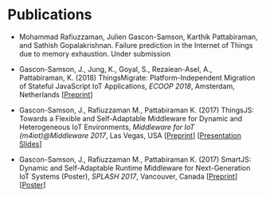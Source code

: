 # Publications

* Mohammad Rafiuzzaman, Julien Gascon-Samson, Karthik Pattabiraman, and Sathish Gopalakrishnan. Failure prediction in the Internet of Things due to memory exhaustion. Under submission

* Gascon-Samson, J., Jung, K., Goyal, S., Rezaiean-Asel, A., Pattabiraman, K. (2018) ThingsMigrate: Platform-Independent Migration of Stateful JavaScript IoT Applications, *ECOOP 2018*, Amsterdam, Netherlands [[Preprint](http://drops.dagstuhl.de/opus/volltexte/2018/9223/)]

* Gascon-Samson, J., Rafiuzzaman M., Pattabiraman K. (2017) ThingsJS: Towards a Flexible and Self-Adaptable Middleware for Dynamic and Heterogeneous IoT Environments, *Middleware for IoT (m4iot)@Middleware 2017*, Las Vegas, USA [[Preprint](http://www.wyntech.ca/misc/web/preprints/m4iot2017.pdf)] [[Presentation Slides](http://www.wyntech.ca/misc/web/preprints/ThingsJS-m4iot-Dec2017.pdf)]

* Gascon-Samson, J., Rafiuzzaman M., Pattabiraman K. (2017) SmartJS: Dynamic and Self-Adaptable Runtime Middleware for Next-Generation IoT Systems (Poster), *SPLASH 2017*, Vancouver, Canada [[Preprint](http://www.wyntech.ca/misc/web/preprints/SPLASH2017-Abstract.pdf)] [[Poster](http://www.wyntech.ca/misc/web/preprints/SmartJS-Poster-SPLASH2017.pdf)]
